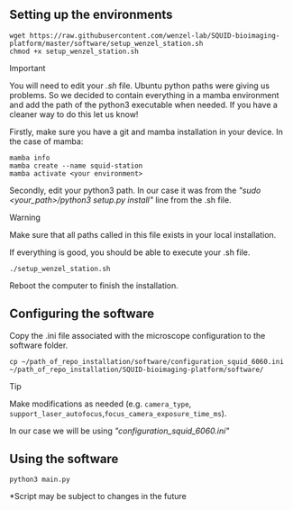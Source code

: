 ## Setting up the environments
```
wget https://raw.githubusercontent.com/wenzel-lab/SQUID-bioimaging-platform/master/software/setup_wenzel_station.sh
chmod +x setup_wenzel_station.sh
```
> [!IMPORTANT]
> You will need to edit your _.sh_ file. Ubuntu python paths were giving us problems. So we decided to contain everything in a mamba environment and add the path of the python3 executable when needed. If you have a cleaner way to do this let us know!

Firstly, make sure you have a git and mamba installation in your device. In the case of mamba:
```
mamba info
mamba create --name squid-station
mamba activate <your environment>
```
Secondly, edit your python3 path. In our case it was from the _"sudo <your_path>/python3 setup.py install"_ line from the .sh file.

> [!WARNING]
> Make sure that all paths called in this file exists in your local installation.

If everything is good, you should be able to execute your .sh file.
```
./setup_wenzel_station.sh
```
Reboot the computer to finish the installation.

## Configuring the software
Copy the .ini file associated with the microscope configuration to the software folder.
```
cp ~/path_of_repo_installation/software/configuration_squid_6060.ini ~/path_of_repo_installation/SQUID-bioimaging-platform/software/
```
> [!TIP]
> Make modifications as needed (e.g. `camera_type`, `support_laser_autofocus`,`focus_camera_exposure_time_ms`). 

In our case we will be using _"configuration_squid_6060.ini"_

## Using the software
```
python3 main.py
```
*Script may be subject to changes in the future
